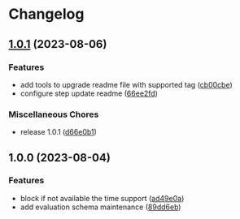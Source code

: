 # Changelog

## [1.0.1](https://github.com/JonDotsoy/time-support-action/compare/time-support-action-v1.0.0...time-support-action-v1.0.1) (2023-08-06)


### Features

* add tools to upgrade readme file with supported tag ([cb00cbe](https://github.com/JonDotsoy/time-support-action/commit/cb00cbe287274b8818179ce11fb099b6f62bf3a9))
* configure step update readme ([66ee2fd](https://github.com/JonDotsoy/time-support-action/commit/66ee2fdf95516b7ac53c65abde4eb1fa5d198a9c))


### Miscellaneous Chores

* release 1.0.1 ([d66e0b1](https://github.com/JonDotsoy/time-support-action/commit/d66e0b1b26448adbf3f2be9d5ac7ed4618f69a36))

## 1.0.0 (2023-08-04)


### Features

* block if not available the time support ([ad49e0a](https://github.com/JonDotsoy/time-support-action/commit/ad49e0a1412347869d1ffc0a510e25bcf901e601))
* add evaluation schema maintenance ([89dd6eb](https://github.com/JonDotsoy/time-support-action/commit/89dd6ebaa4797bd3355ec2503cdbc9a0f2b0a6de))
